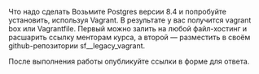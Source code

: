 Что надо сделать
Возьмите Postgres версии 8.4 и попробуйте установить, используя Vagrant. В результате у вас получится vagrant box или Vagrantfile.
Первый можно залить на любой файл-хостинг и расшарить ссылку менторам курса, а второй — разместить в своём github-репозитории sf__legacy_vagrant.

После выполнения работы опубликуйте ссылки в форме для ответа.
